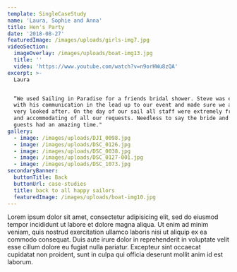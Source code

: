 ```yaml
---
template: SingleCaseStudy
name: 'Laura, Sophie and Anna'
title: Hen's Party
date: '2018-08-27'
featuredImage: /images/uploads/girls-img7.jpg
videoSection:
  imageOverlay: /images/uploads/boat-img13.jpg
  title: ''
  video: 'https://www.youtube.com/watch?v=n9orHWu8zQA'
excerpt: >-
  Laura


  “We used Sailing in Paradise for a friends bridal shower. Steve was excellent
  with his communication in the lead up to our event and made sure we all felt
  very looked after. On the day of our sail all staff were extremely friendly
  and accommodating of all our requests. Needless to say the bride and all
  guests had an amazing time."
gallery:
  - image: /images/uploads/DJI_0098.jpg
  - image: /images/uploads/DSC_0126.jpg
  - image: /images/uploads/DSC_0038.jpg
  - image: /images/uploads/DSC_0127-001.jpg
  - image: /images/uploads/DSC_1073.jpg
secondaryBanner:
  buttonTitle: Back
  buttonUrl: case-studies
  title: back to all happy sailors
  featuredImage: /images/uploads/boat-img10.jpg
---
```

Lorem ipsum dolor sit amet, consectetur adipisicing elit, sed do eiusmod tempor incididunt ut labore et dolore magna aliqua. Ut enim ad minim veniam, quis nostrud exercitation ullamco laboris nisi ut aliquip ex ea commodo consequat. Duis aute irure dolor in reprehenderit in voluptate velit esse cillum dolore eu fugiat nulla pariatur. Excepteur sint occaecat cupidatat non proident, sunt in culpa qui officia deserunt mollit anim id est laborum.
